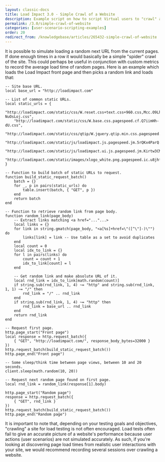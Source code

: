 ```yaml
---
layout: classic-docs
title: Load Impact 3.0 - Simple Crawl of a Website
description: Example script on how to script Virtual users to "crawl" a website
permalink: /3.0/simple-crawl-of-website
categories: [user-scenario-scripting-examples]
order: 20
redirect_from: /knowledgebase/articles/265432-simple-crawl-of-website
---
```


It is possible to simulate loading a random next URL from the current pages. If done enough times in a row it would basically be a simple "spider" crawl of the site. This could perhaps be useful in conjunction with custom metrics to record the average load time of random pages. Here is an example which loads the Load Impact front page and then picks a random link and loads that:
```
-- Site base URL.
local base_url = "http://loadimpact.com"

-- List of common static URLs.
local static_urls = {
    "http://loadimpact.com/static/css/W.reset.css+text.css+960.css,Mcc.O9LhVpeYZL.css.pagespeed.cf.S2-NuOsLoj.css",
    "http://loadimpact.com/static/css/W.base.css.pagespeed.cf.Q7iimHh-dU.css",
    "http://loadimpact.com/static/css/qtip/W.jquery.qtip.min.css.pagespeed.cf.4ARCmIGz4I.css",
    "http://loadimpact.com/static/js/loadimpact.js.pagespeed.jm.5rQKx4ParQ.js",
    "http://loadimpact.com/static/js/loadimpact.ui.js.pagespeed.jm.Kirtw3CMNO.js",
    "http://loadimpact.com/static/images/xlogo_white.png.pagespeed.ic.u8jhfnNIVs.png"
}

-- Function to build batch of static URLs to request.
function build_static_request_batch()
    batch = {}
    for _, p in pairs(static_urls) do
        table.insert(batch, { "GET", p })
    end
    return batch
end

-- Function to retrieve random link from page body.
function random_link(page_body)
    -- Extract links matching <a href="..."...>
    local links = {}
    for link in string.gmatch(page_body, "<a[%s]+href=\"([^\"]-)\"") do
        links[link] = link -- Use table as a set to avoid duplicates
    end
    local count = 0
    local idx_to_link = {}
    for l in pairs(links) do
        count = count + 1
        idx_to_link[count] = l
    end

    -- Get random link and make absolute URL of it.
    local rnd_link = idx_to_link[math.random(count)]
    if string.sub(rnd_link, 1, 4) ~= "http" and string.sub(rnd_link, 1, 1) ~= "/" then
        rnd_link = "/" .. rnd_link
    end
    if string.sub(rnd_link, 1, 4) ~= "http" then
        rnd_link = base_url .. rnd_link
    end
    return rnd_link
end

-- Request first page.
http.page_start("Front page")
local response = http.request_batch({
    { "GET", "http://loadimpact.com/", response_body_bytes=32000 }
})
http.request_batch(build_static_request_batch())
http.page_end("Front page")

-- Some sleep/think time between page views, between 10 and 20 seconds.
client.sleep(math.random(10, 20))

-- Request next random page found on first page.
local rnd_link = random_link(response[1].body)

http.page_start("Random page")
response = http.request_batch({
    { "GET", rnd_link }
})
http.request_batch(build_static_request_batch())
http.page_end("Random page")
```


It is important to note that, depending on your testing goals and objectives, "crawling" a site for load testing is not often encouraged. Load tests often fail to give an accurate picture of a website's performance because user actions (user scenarios) are not simulated accurately. As such, if you're looking at discovering page load times from realistic user interactions with your site, we would recommend recording several sessions over crawling a website.
